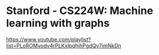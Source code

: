 # Stanford - CS224W: Machine learning with graphs
https://www.youtube.com/playlist?list=PLoROMvodv4rPLKxIpqhjhPgdQy7imNkDn

